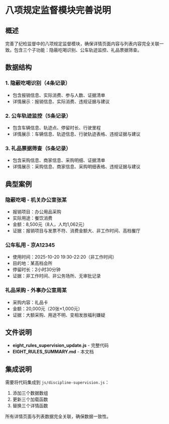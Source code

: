 # 八项规定监督模块完善说明

## 概述

完善了纪检监督中的八项规定监督模块，确保详情页面内容与列表内容完全关联一致。包含三个子功能：隐蔽吃喝识别、公车轨迹监控、礼品票据筛查。

## 数据结构

### 1. 隐蔽吃喝识别（4条记录）
- 包含报销信息、实际消费、参与人数、证据清单
- 详情展示：报销信息、实际消费、违规证据与建议

### 2. 公车轨迹监控（5条记录）
- 包含车辆信息、轨迹点、停留时长、行驶里程
- 详情展示：车辆信息、轨迹信息、行驶轨迹表格、违规证据与建议

### 3. 礼品票据筛查（5条记录）
- 包含采购信息、商家信息、采购明细、证据清单
- 详情展示：采购信息、商家信息、采购明细表格、违规证据与建议

## 典型案例

### 隐蔽吃喝 - 机关办公室张某
- 报销项目：办公用品采购
- 实际用途：餐饮消费
- 金额：8,500元（8人，人均1,062元）
- 证据：报销项目与发票不符、消费金额大、非工作时间、高档餐厅

### 公车私用 - 京A12345
- 使用时间：2025-10-20 19:30-22:20（非工作时间）
- 目的地：某高档会所
- 停留时长：2小时30分钟
- 证据：非工作时间、非公务场所、无审批记录

### 礼品采购 - 外事办公室周某
- 采购内容：礼品卡
- 金额：20,000元（20张×1,000元）
- 证据：大额采购、用途不明、变相发放福利嫌疑

## 文件说明

- **eight_rules_supervision_update.js** - 完整代码
- **EIGHT_RULES_SUMMARY.md** - 本文档

## 集成说明

需要将代码集成到 `js/discipline-supervision.js`：
1. 添加三个数据数组
2. 更新三个加载函数
3. 替换三个详情函数

所有详情页面与列表数据完全关联，确保数据一致性。
